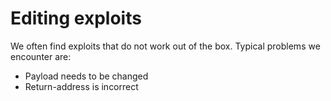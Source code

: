 # Editing exploits

We often find exploits that do not work out of the box. Typical problems we encounter are:
- Payload needs to be changed
- Return-address is incorrect

